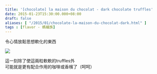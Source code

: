 ```yaml
---
title: '[chocolate] la maison du chocolat - dark chocolate truffles'
date: 2015-01-23T15:30:00.000+08:00
draft: false
aliases: [ "/2015/01/chocolate-la-maison-du-chocolat-dark.html" ]
tags : [flavor - 螞蟻族]
---
```


令心情放鬆思想軟化的東西  

[![](https://farm8.staticflickr.com/7340/9869980516_cb20677ec0_z.jpg)](https://farm8.staticflickr.com/7340/9869980516_cb20677ec0_z.jpg)

這一刻除了使這兩粒軟軟的truffles外  
可能就是更有配合作用的咖啡或香檳了（呵呵）
